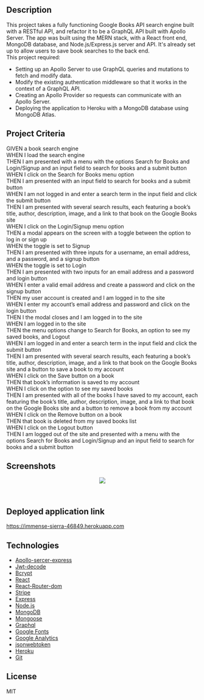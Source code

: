 ## Description

This project takes a fully functioning Google Books API search engine built with a RESTful API, and refactor it to be a GraphQL API built with Apollo Server. The app was built using the MERN stack, with a React front end, MongoDB database, and Node.js/Express.js server and API. It's already set up to allow users to save book searches to the back end.
 <br />
 This project required:
* Setting up an Apollo Server to use GraphQL queries and mutations to fetch and modify data.
* Modify the existing authentication middleware so that it works in the context of a GraphQL API.
* Creating an Apollo Provider so requests can communicate with an Apollo Server.
* Deploying the application to Heroku with a MongoDB database using MongoDB Atlas.

## Project Criteria

GIVEN a book search engine<br/>
WHEN I load the search engine<br/>
THEN I am presented with a menu with the options Search for Books and Login/Signup and an input field to search for books and a submit button<br/>
WHEN I click on the Search for Books menu option<br/>
THEN I am presented with an input field to search for books and a submit button<br/>
WHEN I am not logged in and enter a search term in the input field and click the submit button<br/>
THEN I am presented with several search results, each featuring a book’s title, author, description, image, and a link to that book on the Google Books site<br/>
WHEN I click on the Login/Signup menu option<br/>
THEN a modal appears on the screen with a toggle between the option to log in or sign up<br/>
WHEN the toggle is set to Signup<br/>
THEN I am presented with three inputs for a username, an email address, and a password, and a signup button<br/>
WHEN the toggle is set to Login<br/>
THEN I am presented with two inputs for an email address and a password and login button<br/>
WHEN I enter a valid email address and create a password and click on the signup button<br/>
THEN my user account is created and I am logged in to the site<br/>
WHEN I enter my account’s email address and password and click on the login button<br/>
THEN I the modal closes and I am logged in to the site<br/>
WHEN I am logged in to the site<br/>
THEN the menu options change to Search for Books, an option to see my saved books, and Logout<br/>
WHEN I am logged in and enter a search term in the input field and click the submit button<br/>
THEN I am presented with several search results, each featuring a book’s title, author, description, image, and a link to that book on the Google Books site and a button to save a book to my account<br/>
WHEN I click on the Save button on a book<br/>
THEN that book’s information is saved to my account<br/>
WHEN I click on the option to see my saved books<br/>
THEN I am presented with all of the books I have saved to my account, each featuring the book’s title, author, description, image, and a link to that book on the Google Books site and a button to remove a book from my account<br/>
WHEN I click on the Remove button on a book<br/>
THEN that book is deleted from my saved books list<br/>
WHEN I click on the Logout button<br/>
THEN I am logged out of the site and presented with a menu with the options Search for Books and Login/Signup and an input field to search for books and a submit button  <br/>

## Screenshots

<p align="center"><img src="./assets/images/Google-Book-Search.gif"></p>  <br /> 


## Deployed application link
https://immense-sierra-46849.herokuapp.com<br />


## Technologies

  - [Apollo-sercer-express](https://www.apollographql.com/docs/react/essentials/setup.html)
  - [Jwt-decode](https://www.npmjs.com/package/jwt-decode)
  - [Bcrypt](https://www.npmjs.com/package/bcrypt)
  - [React](https://reactjs.org/)
  - [React-Router-dom](https://reacttraining.com/react-router/web/guides/quick-start)
  - [Stripe](https://stripe.com/)
  - [Express](https://expressjs.com/)
  - [Node.js](https://nodejs.org/)
  - [MongoDB](https://www.mongodb.com/)
  - [Mongoose](https://mongoosejs.com/)
  - [Graphql](https://graphql.org/)
  - [Google Fonts](https://fonts.google.com/)
  - [Google Analytics](https://analytics.google.com/)
  - [jsonwebtoken](https://www.npmjs.com/package/jsonwebtoken)
  - [Heroku](https://www.heroku.com/)
  - [Git](https://git-scm.com/)

## License

MIT <br />
